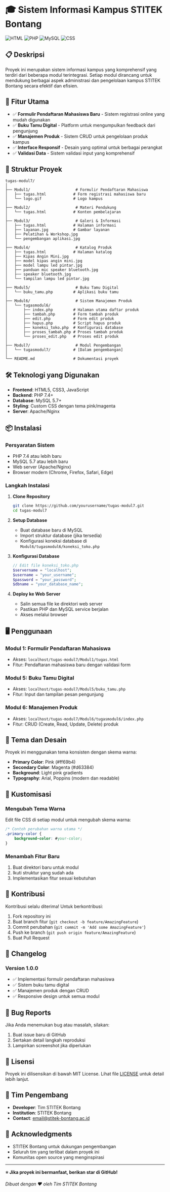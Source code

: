 # 🎓 Sistem Informasi Kampus STITEK Bontang

![HTML](https://img.shields.io/badge/HTML-E34F26?style=for-the-badge&logo=html5&logoColor=white)
![PHP](https://img.shields.io/badge/PHP-777BB4?style=for-the-badge&logo=php&logoColor=white)
![MySQL](https://img.shields.io/badge/MySQL-4479A1?style=for-the-badge&logo=mysql&logoColor=white)
![CSS](https://img.shields.io/badge/CSS-1572B6?style=for-the-badge&logo=css3&logoColor=white)

## 📋 Deskripsi

Proyek ini merupakan sistem informasi kampus yang komprehensif yang terdiri dari beberapa modul terintegrasi. Setiap modul dirancang untuk mendukung berbagai aspek administrasi dan pengelolaan kampus STITEK Bontang secara efektif dan efisien.

## 🚀 Fitur Utama

- ✅ **Formulir Pendaftaran Mahasiswa Baru** - Sistem registrasi online yang mudah digunakan
- ✅ **Buku Tamu Digital** - Platform untuk mengumpulkan feedback dari pengunjung
- ✅ **Manajemen Produk** - Sistem CRUD untuk pengelolaan produk kampus
- ✅ **Interface Responsif** - Desain yang optimal untuk berbagai perangkat
- ✅ **Validasi Data** - Sistem validasi input yang komprehensif

## 📁 Struktur Proyek

```
tugas-modul7/
│
├── Modul1/                    # Formulir Pendaftaran Mahasiswa
│   ├── tugas.html            # Form registrasi mahasiswa baru
│   └── logo.gif              # Logo kampus
│
├── Modul2/                    # Materi Pendukung
│   └── tugas.html            # Konten pembelajaran
│
├── Modul3/                    # Galeri & Informasi
│   ├── tugas.html            # Halaman informasi
│   ├── layanan.jpg           # Gambar layanan
│   ├── Pelatihan & Workshop.jpg
│   └── pengembangan aplikasi.jpg
│
├── Modul4/                    # Katalog Produk
│   ├── tugas.html            # Halaman katalog
│   ├── Kipas Angin Mini.jpg
│   ├── model kipas angin mini.jpg
│   ├── model lampu led pintar.jpg
│   ├── panduan mic speaker bluetooth.jpg
│   ├── speaker bluetooth.jpg
│   └── tampilan lampu led pintar.jpg
│
├── Modul5/                    # Buku Tamu Digital
│   └── buku_tamu.php         # Aplikasi buku tamu
│
├── Modul6/                    # Sistem Manajemen Produk
│   └── tugasmodul6/
│       ├── index.php         # Halaman utama daftar produk
│       ├── tambah.php        # Form tambah produk
│       ├── edit.php          # Form edit produk
│       ├── hapus.php         # Script hapus produk
│       ├── koneksi_toko.php  # Konfigurasi database
│       ├── proses_tambah.php # Proses tambah produk
│       └── proses_edit.php   # Proses edit produk
│
├── Modul7/                    # Modul Pengembangan
│   └── tugasmodul7/          # [Dalam pengembangan]
│
└── README.md                 # Dokumentasi proyek
```

## 🛠️ Teknologi yang Digunakan

- **Frontend**: HTML5, CSS3, JavaScript
- **Backend**: PHP 7.4+
- **Database**: MySQL 5.7+
- **Styling**: Custom CSS dengan tema pink/magenta
- **Server**: Apache/Nginx

## 📦 Instalasi

### Persyaratan Sistem
- PHP 7.4 atau lebih baru
- MySQL 5.7 atau lebih baru
- Web server (Apache/Nginx)
- Browser modern (Chrome, Firefox, Safari, Edge)

### Langkah Instalasi

1. **Clone Repository**
   ```bash
   git clone https://github.com/yourusername/tugas-modul7.git
   cd tugas-modul7
   ```

2. **Setup Database**
   - Buat database baru di MySQL
   - Import struktur database (jika tersedia)
   - Konfigurasi koneksi database di `Modul6/tugasmodul6/koneksi_toko.php`

3. **Konfigurasi Database**
   ```php
   // Edit file koneksi_toko.php
   $servername = "localhost";
   $username = "your_username";
   $password = "your_password";
   $dbname = "your_database_name";
   ```

4. **Deploy ke Web Server**
   - Salin semua file ke direktori web server
   - Pastikan PHP dan MySQL service berjalan
   - Akses melalui browser

## 🖥️ Penggunaan

### Modul 1: Formulir Pendaftaran Mahasiswa
- Akses: `localhost/tugas-modul7/Modul1/tugas.html`
- Fitur: Pendaftaran mahasiswa baru dengan validasi form

### Modul 5: Buku Tamu Digital
- Akses: `localhost/tugas-modul7/Modul5/buku_tamu.php`
- Fitur: Input dan tampilan pesan pengunjung

### Modul 6: Manajemen Produk
- Akses: `localhost/tugas-modul7/Modul6/tugasmodul6/index.php`
- Fitur: CRUD (Create, Read, Update, Delete) produk

## 🎨 Tema dan Desain

Proyek ini menggunakan tema konsisten dengan skema warna:
- **Primary Color**: Pink (#ff69b4)
- **Secondary Color**: Magenta (#d63384)
- **Background**: Light pink gradients
- **Typography**: Arial, Poppins (modern dan readable)

## 🔧 Kustomisasi

### Mengubah Tema Warna
Edit file CSS di setiap modul untuk mengubah skema warna:
```css
/* Contoh perubahan warna utama */
.primary-color {
    background-color: #your-color;
}
```

### Menambah Fitur Baru
1. Buat direktori baru untuk modul
2. Ikuti struktur yang sudah ada
3. Implementasikan fitur sesuai kebutuhan

## 🤝 Kontribusi

Kontribusi selalu diterima! Untuk berkontribusi:

1. Fork repository ini
2. Buat branch fitur (`git checkout -b feature/AmazingFeature`)
3. Commit perubahan (`git commit -m 'Add some AmazingFeature'`)
4. Push ke branch (`git push origin feature/AmazingFeature`)
5. Buat Pull Request

## 📝 Changelog

### Version 1.0.0
- ✅ Implementasi formulir pendaftaran mahasiswa
- ✅ Sistem buku tamu digital
- ✅ Manajemen produk dengan CRUD
- ✅ Responsive design untuk semua modul

## 🐛 Bug Reports

Jika Anda menemukan bug atau masalah, silakan:
1. Buat issue baru di GitHub
2. Sertakan detail langkah reproduksi
3. Lampirkan screenshot jika diperlukan

## 📄 Lisensi

Proyek ini dilisensikan di bawah MIT License. Lihat file [LICENSE](LICENSE) untuk detail lebih lanjut.

## 👥 Tim Pengembang

- **Developer**: Tim STITEK Bontang
- **Institution**: STITEK Bontang
- **Contact**: [email@stitek-bontang.ac.id](mailto:email@stitek-bontang.ac.id)

## 🙏 Acknowledgments

- STITEK Bontang untuk dukungan pengembangan
- Seluruh tim yang terlibat dalam proyek ini
- Komunitas open source yang menginspirasi

---

**⭐ Jika proyek ini bermanfaat, berikan star di GitHub!**

*Dibuat dengan ❤️ oleh Tim STITEK Bontang*
